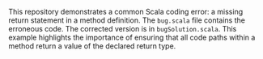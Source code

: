 This repository demonstrates a common Scala coding error: a missing return statement in a method definition.  The `bug.scala` file contains the erroneous code.  The corrected version is in `bugSolution.scala`.  This example highlights the importance of ensuring that all code paths within a method return a value of the declared return type.